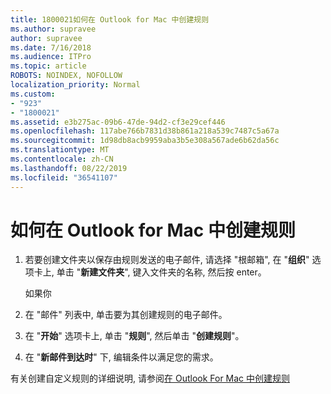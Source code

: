 ```yaml
---
title: 1800021如何在 Outlook for Mac 中创建规则
ms.author: supravee
author: supravee
ms.date: 7/16/2018
ms.audience: ITPro
ms.topic: article
ROBOTS: NOINDEX, NOFOLLOW
localization_priority: Normal
ms.custom:
- "923"
- "1800021"
ms.assetid: e3b275ac-09b6-47de-94d2-cf3e29cef446
ms.openlocfilehash: 117abe766b7831d38b861a218a539c7487c5a67a
ms.sourcegitcommit: 1d98db8acb9959aba3b5e308a567ade6b62da56c
ms.translationtype: MT
ms.contentlocale: zh-CN
ms.lasthandoff: 08/22/2019
ms.locfileid: "36541107"
---
```

# <a name="how-to-create-a-rule-in-outlook-for-mac"></a>如何在 Outlook for Mac 中创建规则

1. 若要创建文件夹以保存由规则发送的电子邮件, 请选择 "根邮箱", 在 "**组织**" 选项卡上, 单击 "**新建文件夹**", 键入文件夹的名称, 然后按 enter。

    如果你 

2. 在 "邮件" 列表中, 单击要为其创建规则的电子邮件。

3. 在 "**开始**" 选项卡上, 单击 "**规则**", 然后单击 "**创建规则**"。

4. 在 "**新邮件到达时**" 下, 编辑条件以满足您的需求。 

有关创建自定义规则的详细说明, 请参阅[在 Outlook For Mac 中创建规则](https://aka.ms/AA1uy0v)
  
